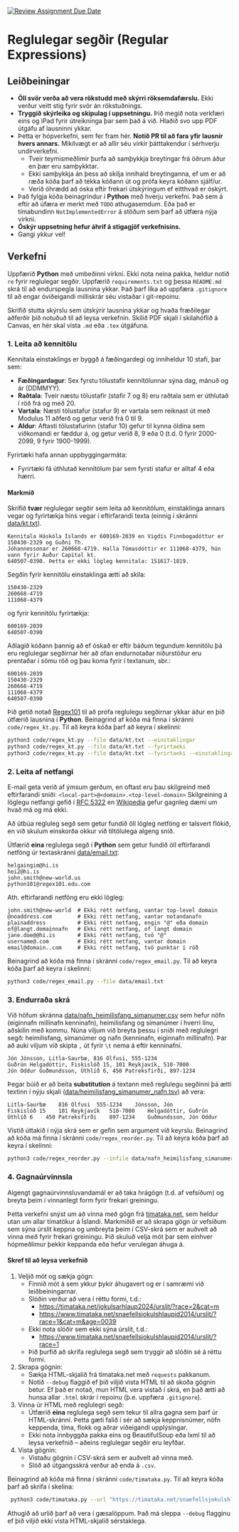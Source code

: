 [![Review Assignment Due Date](https://classroom.github.com/assets/deadline-readme-button-22041afd0340ce965d47ae6ef1cefeee28c7c493a6346c4f15d667ab976d596c.svg)](https://classroom.github.com/a/CMNHJo7M)
# Reglulegar segðir (Regular Expressions)

## Leiðbeiningar

- **Öll svör verða að vera rökstudd með skýrri röksemdafærslu.** Ekki verður veitt stig fyrir 
  svör án rökstuðnings.
- **Tryggið skýrleika og skipulag í uppsetningu.** Þið megið nota verkfæri eins og iPad fyrir 
  útreikninga þar sem það á við. Hlaðið svo upp PDF útgáfu af lausninni ykkar.
- Þetta er hópverkefni, sem fer fram hér. **Notið PR til að fara yfir lausnir hvers annars.** 
  Mikilvægt er að allir séu virkir þátttakendur í sérhverju undirverkefni. 
  - Tveir teymismeðlimir þurfa að samþykkja breytingar frá öðrum áður en þær eru samþykktar. 
  - Ekki samþykkja án þess að skilja innihald breytinganna, ef um er að ræða kóða þarf að tékka 
    kóðann út og prófa keyra kóðann sjálf/ur.
  - Verið óhrædd að óska eftir frekari útskýringum ef eitthvað er óskýrt.
- Það fylgja kóða beinagrindur í **Python** með hverju verkefni. Það sem á eftir að úfæra er merkt 
  með `TODO` athugasemdum. Eða það er tímabundinn `NotImplementedError` á stöðum sem þarf að 
  útfæra nýja virkni.  
- **Óskýr uppsetning hefur áhrif á stigagjöf verkefnisins.**
- Gangi ykkur vel!

## Verkefni

Uppfærið **Python** með umbeðinni virkni. Ekki nota neina pakka, heldur notið `re` fyrir 
reglulegar segðir. Uppfærið `requirements.txt` og þessa `README.md` skrá til að endurspegla 
lausnina ykkar. Það þarf líka að uppfæra `.gitignore` til að engar óviðeigandi milliskrár séu 
vistaðar í git-repoinu. 

Skrifið stutta skýrslu sem útskýrir lausnina ykkar og hvaða fræðilegar aðferðir þið notuðuð til 
að leysa verkefnin. Skilið PDF skjali í skilahóflið á Canvas, en hér skal vista `.md` eða `.tex` 
útgáfuna.

### 1. Leita að kennitölu

Kennitala einstaklings er byggð á fæðingardegi og inniheldur 10 stafi, þar sem:

* **Fæðingardagur**: Sex fyrstu tölustafir kennitölunnar sýna dag, mánuð og ár (DDMMYY).
* **Raðtala**: Tveir næstu tölustafir (stafir 7 og 8) eru raðtala sem er úthlutað í röð frá og með 20.
* **Vartala**: Næsti tölustafur (stafur 9) er vartala sem reiknast út með Modulus 11 aðferð og getur 
  verið frá 0 til 9.
* **Aldur**: Aftasti tölustafurinn (stafur 10) gefur til kynna öldina sem viðkomandi er fæddur á, og 
  getur verið 8, 9 eða 0 (t.d. 0 fyrir 2000-2099, 9 fyrir 1900-1999).

Fyrirtæki hafa annan uppbyggingarmáta:

* Fyrirtæki fá úthlutað kennitölum þar sem fyrsti stafur er alltaf 4 eða hærri.

#### Markmið 
Skrifið **tvær** reglulegar segðir sem leita að kennitölum, einstaklinga annars vegar og 
fyrirtækja hins vegar í eftirfarandi texta (einnig í skránni 
[data/kt.txt](data/kt.txt)). 

```
Kennitala Háskóla Íslands er 600169-2039 en Vigdís Finnbogadóttur er 150430-2329 og Guðni Th. 
Jóhannessonar er 260668-4719. Halla Tómasdóttir er 111068-4379, hún vann fyrir Auður Capital kt. 
640507-0390. Þetta er ekki lögleg kennitala: 151617-1819.  
```
Segðin fyrir kennitölu einstaklinga ætti að skila:
```
150430-2329
260668-4719
111068-4379
```
og fyrir kennitölu fyrirtækja:
```
600169-2039
640507-0390
```
Aðlagið kóðann þannig að ef óskað er eftir báðum tegundum kennitölu þá eru reglulegar segðirnar 
hér að ofan endurnotaðar niðurstöður eru prentaðar í sömu röð og þau koma fyrir í textanum, sbr.: 
```
600169-2039
150430-2329
260668-4719
111068-4379
640507-0390
```

Þið getið notað [Regex101](https://regex101.com/) til að prófa reglulegu segðirnar ykkar áður en 
þið útfærið lausnina í **Python**. Beinagrind af kóða má finna í skránni `code/regex_kt.py`.
Til að keyra kóða þarf að keyra í skelinni:

```bash
python3 code/regex_kt.py --file data/kt.txt --einstaklingar
python3 code/regex_kt.py --file data/kt.txt --fyrirtaeki 
python3 code/regex_kt.py --file data/kt.txt --fyrirtaeki --einstaklingar
```

### 2. Leita af netfangi

E-mail geta verið af ýmsum gerðum, en oftast eru þau skilgreind með eftirfarandi sniði:
`<local-part>@<domain>.<top-level-domain>`
Skilgreining á löglegu netfangi gefið í 
[RFC 5322](https://tools.ietf.org/html/rfc5322#section-3.4.1) en 
[Wikipedia](https://en.wikipedia.org/wiki/Email_address) gefur gagnleg dæmi um hvað má og má 
ekki.

Að útbúa regluleg segð sem getur fundið öll lögleg netföng er talsvert flókið, en við skulum 
einskorða okkur við tiltölulega algeng snið.

Útfærið **eina** reglulega segð í **Python** sem getur fundið öll eftirfarandi netföng 
úr textaskránni [data/email.txt](data/email.txt):

```
helgaingim@hi.is
hei2@hi.is
john.smith@new-world.us
python101@regex101.edu.com
```
Ath. eftirfarandi netföng eru ekki lögleg:
```
john.smith@new-world  # Ekki rétt netfang, vantar top-level domain
@noaddress.com        # Ekki rétt netfang, vantar notandanafn
plainaddress          # Ekki rétt netfang, engin "@" eða domain
of@langt.domainnafn   # Ekki rétt netfang, of langt domain
jane.doe@@hi.is       # Ekki rétt netfang, tvö "@"
username@.com         # Ekki rétt netfang, vantar domain
email@domain..com     # Ekki rétt netfang, tvö punktar í röð
```

Beinagrind að kóða má finna í skránni `code/regex_email.py`. Til að keyra kóða þarf að keyra í
skelinni:

```bash
python3 code/regex_email.py --file data/email.txt
```

### 3. Endurraða skrá
Við höfum skránna [data/nafn_heimilisfang_simanumer.csv](data/nafn_heimilisfang_simanumer.csv) sem hefur nöfn (eiginnafn millinafn 
kenninafn), heimilisfang og símanúmer í hverri línu, aðskilin með kommu. 
Núna viljum við breyta þessu í sniði með reglulegri segð: heimilisfang, símanúmer og nafn 
(kenninafn, eiginnafn millinafn). Þar að auki viljum við skipta `,` út fyrir `\t` nema á eftir 
kenninafni.

```
Jón Jónsson, Litla-Saurbæ, 816 Ölfusi, 555-1234
Guðrún Helgadóttir, Fiskislóð 15, 101 Reykjavík, 510-7000
Jón Oddur Guðmundsson, Úthlíð 6, 450 Patreksfirði, 897-1234
```
Þegar búið er að beita **substitution** á textann með reglulegu segðinni þá ætti textinn í nýju 
skjali ([data/heimilisfang_simanumer_nafn.tsv](data/heimilisfang_simanumer_nafn.tsv)) að vera:
```
Litla-Saurbæ	816 Ölfusi	555-1234	Jónsson, Jón
Fiskislóð 15	101 Reykjavík	510-7000	Helgadóttir, Guðrún
Úthlíð 6	450 Patreksfirði	897-1234	Guðmundsson, Jón Oddur
```
Vistið úttakið í nýja skrá sem er gefin sem argument við keyrslu. Beinagrind að kóða má finna í 
skránni `code/regex_reorder.py`. Til að keyra kóða þarf að keyra í skelinni:

```bash
python3 code/regex_reorder.py --infile data/nafn_heimilisfang_simanumer.csv --outfile data/heimilisfang_simanumer_nafn.tsv  
```

### 4. Gagnaúrvinnsla
Algengt gagnaúrvinnsluvandamál er að taka hrágögn (t.d. af vefsíðum) og breyta þeim í vinnanlegt 
form fyrir frekari greiningu. 

Þetta verkefni snýst um að vinna með gögn frá [tímataka.net](https://timataka.net/), sem heldur 
utan um allar tímatökur á Íslandi. Markmiðið er að skrapa gögn úr vefsíðum sem sýna úrslit 
keppna og umbreyta þeim í CSV-skrá sem er auðvelt að vinna með fyrir frekari greiningu. Þið 
skuluð velja mót þar sem einhver hópmeðlimur þekkir keppanda eða hefur verulegan áhuga á.

#### Skref til að leysa verkefnið
1. Veljið mót og sækja gögn:
   * Finnið mót á sem ykkur þykir áhugavert og er í samræmi við leiðbeiningarnar.
   * Slóðin verður að vera í réttu formi, t.d.:
     - https://timataka.net/jokulsarhlaup2024/urslit/?race=2&cat=m
     - https://www.timataka.net/snaefellsjokulshlaupid2014/urslit/?race=1&cat=m&age=0039
   * Ekki nota slóðir sem ekki sýna úrslit, t.d.:
     - https://www.timataka.net/snaefellsjokulshlaupid2014/urslit/?race=1
   * Þið þurfið að skrifa reglulega segð sem tryggir að slóðin sé á réttu formi.
2. Skrapa gögnin:
   * Sækja HTML-skjalið frá tímataka.net með `requests` pakkanum.
   * Notið `--debug` flaggið ef þið viljið vista HTML til að skoða gögnin betur. Ef það er notað,
     mun HTML vera vistað í skrá, en það ætti að hunsa allar `.html` skrár í repoinu (þ.e. 
     uppfæra `.gitignore`).
3. Vinna úr HTML með reglulegri segð:
   * Útfærið **eina** reglulega segð sem tekur til allra gagna sem þarf úr HTML-skránni. Þetta gæti 
     falið í sér að sækja keppnisnúmer, nöfn keppenda, tíma, flokk og aðrar viðeigandi upplýsingar.
   * Ekki nota innbyggða pakka eins og BeautifulSoup eða lxml til að leysa verkefnið – aðeins 
     reglulegar segðir eru leyfðar.
4. Vista gögnin:
    * Vistaðu gögnin í CSV-skrá sem er auðvelt að vinna með.
    * Slóð að útgangsskrá verður að enda á `.csv`.

Beinagrind að kóða má finna í skránni `code/timataka.py`. Til að keyra kóða þarf að skrifa í 
skelina:

```bash
 python3 code/timataka.py --url "https://timataka.net/snaefellsjokulshlaupid2014/urslit/?race=1&cat=overall" --output data/hlaup.csv --debug
```
Athugið að urlið þarf að vera í gæsalöppum. Það má sleppa `--debug` flagginu ef þið viljið ekki 
vista HTML-skjalið sérstaklega.
